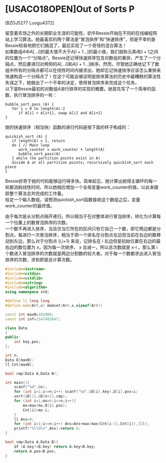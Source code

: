 # [USACO18OPEN]Out of Sorts P
[BZOJ5277 Luogu4372]

留意着农场之外的长期职业生涯的可能性，奶牛Bessie开始在不同的在线编程网站上学习算法。她最喜欢的两个算法是“冒泡排序”和“快速排序”，但是不幸的是Bessie轻易地把它们搞混了，最后实现了一个奇怪的混合算法！  
如果数组$A$中$A[...i]$的最大值不大于$A[i+1 \ldots]$的最小值，我们就称元素$i$和$i+1$之间的位置为一个“分隔点”。Bessie还记得快速排序包含对数组的重排，产生了一个分隔点，然后要递归对两侧的$A[...i]$和$A[i+1 \ldots]$排序。然而，尽管她正确地记下了数组中所有的分隔点都可以在线性时间内被求出，她却忘记快速排序应该怎么重排来快速构造一个分隔点了！在这个可能会被证明是排序算法的历史中最糟糕的算法性失误之下，她做出了一个不幸的决定，使用冒泡排序来完成这个任务。  
以下是Bessie最初的对数组$A$进行排序的实现的概要。她首先写了一个简单的函数，执行冒泡排序的一轮：  
```
bubble_sort_pass (A) {
   for i = 0 to length(A)-2
      if A[i] < A[i+1], swap A[i] and A[i+1]
}
```
她的快速排序（相当快）函数的递归代码是按下面的样子构成的：  
```
quickish_sort (A) {
   if length(A) = 1, return
   do { // Main loop
      work_counter = work_counter + length(A)
      bubble_sort_pass(A)
   } while (no partition points exist in A) 
   divide A at all partition points; recursively quickish_sort each piece
}
```
Bessie好奇于她的代码能够运行得多快。简单起见，她计算出她得主循环的每一轮都消耗线性时间，所以她相应增加一个全局变量work_counter的值，以此来跟踪整个算法总共完成的工作量。  
给定一个输入数组，请预测quickish_sort函数接收这个数组之后，变量work_counter的最终值。

由于每次是从分割点隔开递归，所以相当于在对整体进行冒泡排序，转化为计算每一个位置上的数冒泡排序的次数。  
一个数不再进入排序，当且仅当它所在的区间只有它自己一个数，即它两边都是分割点。每进行一次冒泡排序，相当于把一个排名在分割点左边但当前在右边的数移动到左边，那么对于分割点 (i,i+1) 来说，记排名在 i 左边但是初始位置在右边的最右边的数位置为 x，因为每一次排序， x 会减一，所以总次数就是 x-i 。那么第 i 个数进入冒泡排序的次数就是两边分割数的较大者。对于每一个数都求出进入冒泡排序的次数，求和即是总计算次数。

```cpp
#include<iostream>
#include<cstdio>
#include<cstdlib>
#include<cstring>
#include<algorithm>
using namespace std;

#define ll long long
#define mem(Arr,x) memset(Arr,x,sizeof(Arr))

const int maxN=101000;
const int inf=2147483647;

class Data
{
public:
	int key,pos;
};

int n;
Data D[maxN];
ll Cnt[maxN];

bool cmp(Data A,Data B);

int main(){
	scanf("%d",&n);
	for (int i=1;i<=n;i++) scanf("%d",&D[i].key),D[i].pos=i;
	sort(&D[1],&D[n+1],cmp);
	for (int i=1,mx=0;i<=n;i++){
		mx=max(mx,D[i].pos);
		Cnt[i]=mx-i;
	}
	ll Ans=0;
	for (int i=1;i<=n;i++) Ans=Ans+max(max(Cnt[i-1],Cnt[i]),1ll);
	printf("%lld\n",Ans);return 0;
}

bool cmp(Data A,Data B){
	if (A.key!=B.key) return A.key<B.key;
	return A.pos<B.pos;
}
```
